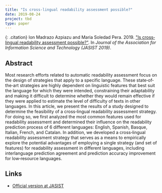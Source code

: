 ```yaml
---
title: "Is cross‐lingual readability assessment possible?"
date: 2019-08-24
project: tbd
type: paper
---
```


{: .citation}
Ion Madrazo Azpiazu and Maria Soledad Pera. 2019. ["Is cross‐lingual readability assessment possible?"](#). In <cite>Journal of the Association for Information Science and Technology (JASIST 2019)</cite>.

## Abstract

Most research efforts related to automatic readability assessment focus on the design of strategies that apply to a specific language. These state‐of‐the‐art strategies are highly dependent on linguistic features that best suit the language for which they were intended, constraining their adaptability and making it difficult to determine whether they would remain effective if they were applied to estimate the level of difficulty of texts in other languages. In this article, we present the results of a study designed to determine the feasibility of a cross‐lingual readability assessment strategy. For doing so, we first analyzed the most common features used for readability assessment and determined their influence on the readability prediction process of 6 different languages: English, Spanish, Basque, Italian, French, and Catalan. In addition, we developed a cross‐lingual readability assessment strategy that serves as a means to empirically explore the potential advantages of employing a single strategy (and set of features) for readability assessment in different languages, including interlanguage prediction agreement and prediction accuracy improvement for low‐resource languages.

## Links

* [Official version at JASIST](https://asistdl.onlinelibrary.wiley.com/doi/pdf/10.1002/asi.24293)
